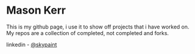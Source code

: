 # Mason Kerr

This is my github page, i use it to show off projects that i have worked on. My repos are a collection of completed, not completed and forks.

linkedin - [@skypaint](https://www.linkedin.com/in/skypaint)
